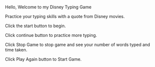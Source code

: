 Hello,
Welcome to my Disney Typing Game

Practice your typing skills with a quote from Disney movies.

Click the start button to begin.

Click continue button to practice more typing.

Click Stop Game to stop game and see your number of words typed and time taken.

Click Play Again button to Start Game.